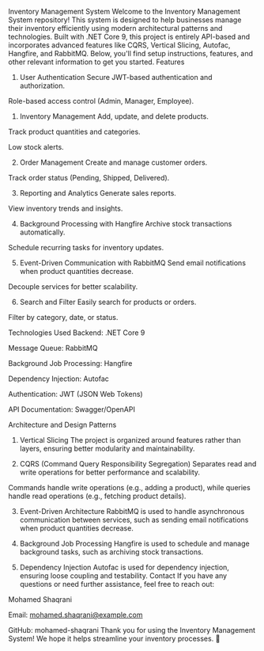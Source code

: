 Inventory Management System
Welcome to the Inventory Management System repository! This system is designed to help businesses manage their inventory efficiently 
using modern architectural patterns and technologies. 
Built with .NET Core 9, this project is entirely API-based and incorporates advanced features like CQRS, Vertical Slicing, Autofac, Hangfire,
and RabbitMQ. Below, you'll find setup instructions, features, and other relevant information to get you started.
Features
1. User Authentication
Secure JWT-based authentication and authorization.

Role-based access control (Admin, Manager, Employee).

1. Inventory Management
Add, update, and delete products.

Track product quantities and categories.

Low stock alerts.

2. Order Management
Create and manage customer orders.

Track order status (Pending, Shipped, Delivered).

3. Reporting and Analytics
Generate sales reports.

View inventory trends and insights.

4. Background Processing with Hangfire
Archive stock transactions automatically.

Schedule recurring tasks for inventory updates.

5. Event-Driven Communication with RabbitMQ
Send email notifications when product quantities decrease.

Decouple services for better scalability.

6. Search and Filter
Easily search for products or orders.

Filter by category, date, or status.

Technologies Used
Backend: .NET Core 9


Message Queue: RabbitMQ

Background Job Processing: Hangfire

Dependency Injection: Autofac

Authentication: JWT (JSON Web Tokens)

API Documentation: Swagger/OpenAPI

Architecture and Design Patterns
1. Vertical Slicing
The project is organized around features rather than layers, ensuring better modularity and maintainability.

2. CQRS (Command Query Responsibility Segregation)
Separates read and write operations for better performance and scalability.

Commands handle write operations (e.g., adding a product), while queries handle read operations (e.g., fetching product details).

3. Event-Driven Architecture
RabbitMQ is used to handle asynchronous communication between services, such as sending email notifications when product quantities decrease.

4. Background Job Processing
Hangfire is used to schedule and manage background tasks, such as archiving stock transactions.

5. Dependency Injection
Autofac is used for dependency injection, ensuring loose coupling and testability.
Contact
If you have any questions or need further assistance, feel free to reach out:

Mohamed Shaqrani

Email: mohamed.shaqrani@example.com

GitHub: mohamed-shaqrani
Thank you for using the Inventory Management System! We hope it helps streamline your inventory processes. 🚀

